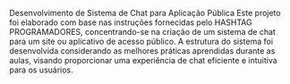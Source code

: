 Desenvolvimento de Sistema de Chat para Aplicação Pública
Este projeto foi elaborado com base nas instruções fornecidas pelo HASHTAG PROGRAMADORES, concentrando-se na criação de um sistema de chat para um site ou aplicativo de acesso público. A estrutura do sistema foi desenvolvida considerando as melhores práticas aprendidas durante as aulas, visando proporcionar uma experiência de chat eficiente e intuitiva para os usuários.